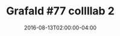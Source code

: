---
title: "Grafald #77 collllab 2"
type: "image"
date: 2016-08-13T02:00:00-04:00
draft: false
categories: ["Projects"]
image_path: "../img/2016/77.png"
alt_text: ""
is_subpage: true
---